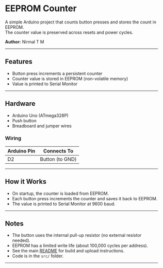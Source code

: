 # EEPROM Counter

A simple Arduino project that counts button presses and stores the count in EEPROM.  
The counter value is preserved across resets and power cycles.

**Author:** Nirmal T M

---

## Features

- Button press increments a persistent counter
- Counter value is stored in EEPROM (non-volatile memory)
- Value is printed to Serial Monitor

---

## Hardware

- Arduino Uno (ATmega328P)
- Push button
- Breadboard and jumper wires

### Wiring

| Arduino Pin | Connects To     |
| ----------- | --------------- |
| D2          | Button (to GND) |

---

## How it Works

- On startup, the counter is loaded from EEPROM.
- Each button press increments the counter and saves it back to EEPROM.
- The value is printed to Serial Monitor at 9600 baud.

---

## Notes

- The button uses the internal pull-up resistor (no external resistor needed).
- EEPROM has a limited write life (about 100,000 cycles per address).
- See the main [README](../README.md) for build and upload instructions.
- Code is in the `src/` folder.

---

